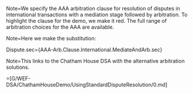 Note=We specify the AAA arbitration clause for resolution of disputes in international transactions with a mediation stage followed by arbitration.  To highlight the clause for the demo, we make it red.  The full range of arbitration choices for the AAA are available.

Note=Here we make the substitution:

Dispute.sec=<span class="missing">{AAA-Arb.Clause.International.MediateAndArb.sec}</span>

Note=This links to the Chatham House DSA with the alternative arbitration solutions.

=[G/WEF-DSA/ChathamHouseDemo/UsingStandardDisputeResolution/0.md]

